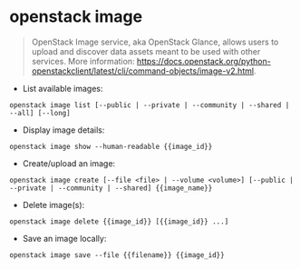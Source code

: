 # openstack image

> OpenStack Image service, aka OpenStack Glance, allows users to upload and discover data assets meant to be used with other services.
> More information: <https://docs.openstack.org/python-openstackclient/latest/cli/command-objects/image-v2.html>.

- List available images:

`openstack image list [--public | --private | --community | --shared | --all] [--long]`

- Display image details:

`openstack image show --human-readable {{image_id}}`

- Create/upload an image:

`openstack image create [--file <file> | --volume <volume>] [--public | --private | --community | --shared] {{image_name}}`

- Delete image(s):

`openstack image delete {{image_id}} [{{image_id}} ...]`

- Save an image locally:

`openstack image save --file {{filename}} {{image_id}}`

